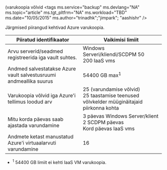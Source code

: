  (varukoopia võlvid<properties
   pageTitle = "Azure Backup limits table"
   kirjeldus = "kirjeldatakse süsteemi piirangud Azure Backup."
   services="backup"
   documentationCenter="NA"
   authors="Jim-Parker"
   manager="jwhit"
   editor="" />
<tags
   ms.service="backup"
   ms.devlang="NA"
   ms.topic="article"
   ms.tgt_pltfrm="NA"
   ms.workload="TBD"
   ms.date="10/05/2015"
   ms.author="trinadhk";"jimpark"; "aashishr" />


Järgmised piirangud kehtivad Azure varukoopia.

| Piiratud identifikaator | Vaikimisi limiit |
|---|---|
|Arvu serverid/seadmed registreerida iga vault suhtes.|Windows Serveri/kliendi/SCDPM 50 <br/> 200 IaaS vms|
|Andmed salvestatakse Azure vault salvestusruumi andmeallika suurus|54400 GB max<sup>1</sup>|
|Varukoopia võlvid iga Azure'i tellimus loodud arv|25 (varundamise võlvid) <br/> 25 taastamise teenused võlvkelder müüginäitajaid piirkonna kohta|
|Mitu korda päevas saab ajastada varundamine|3 päevas Windows Server/klient <br/> 2 SCDPM päevas <br/> Kord päevas IaaS vms|
|Andmete ketast manustatud Azure'i virtuaalarvuti varundamine|16|

- <sup>1</sup> 54400 GB limiit ei kehti IaaS VM varukoopia.

